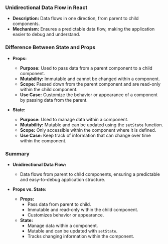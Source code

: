 ### Unidirectional Data Flow in React

- **Description:** Data flows in one direction, from parent to child components.
- **Mechanism:** Ensures a predictable data flow, making the application easier to debug and understand.

### Difference Between State and Props

- **Props:**
  - **Purpose:** Used to pass data from a parent component to a child component.
  - **Mutability:** Immutable and cannot be changed within a component.
  - **Scope:** Passed down from the parent component and are read-only within the child component.
  - **Use Case:** Customize the behavior or appearance of a component by passing data from the parent.

- **State:**
  - **Purpose:** Used to manage data within a component.
  - **Mutability:** Mutable and can be updated using the `setState` function.
  - **Scope:** Only accessible within the component where it is defined.
  - **Use Case:** Keep track of information that can change over time within the component.

### Summary

- **Unidirectional Data Flow:**
  - Data flows from parent to child components, ensuring a predictable and easy-to-debug application structure.

- **Props vs. State:**
  - **Props:**
    - Pass data from parent to child.
    - Immutable and read-only within the child component.
    - Customizes behavior or appearance.
  - **State:**
    - Manage data within a component.
    - Mutable and can be updated with `setState`.
    - Tracks changing information within the component.